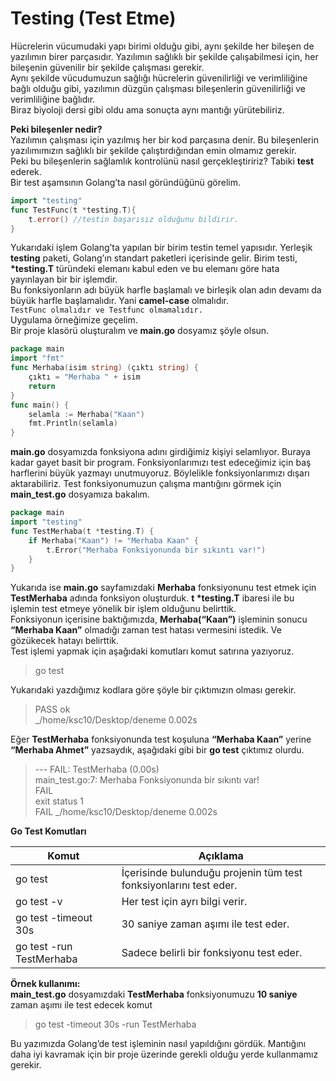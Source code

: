 # Testing (Test Etme)

Hücrelerin vücumudaki yapı birimi olduğu gibi, aynı şekilde her bileşen de yazılımın birer parçasıdır. Yazılımın sağlıklı bir şekilde çalışabilmesi için, her bileşenin güvenilir bir şekilde çalışması gerekir.\
Aynı şekilde vücudumuzun sağlığı hücrelerin güvenilirliği ve verimliliğine bağlı olduğu gibi, yazılımın düzgün çalışması bileşenlerin güvenilirliği ve verimliliğine bağlıdır.\
Biraz biyoloji dersi gibi oldu ama sonuçta aynı mantığı yürütebiliriz.

**Peki bileşenler nedir?**\
Yazılımın çalışması için yazılmış her bir kod parçasına denir. Bu bileşenlerin yazılımımızın sağlıklı bir şekilde çalıştırdığından emin olmamız gerekir.\
Peki bu bileşenlerin sağlamlık kontrolünü nasıl gerçekleştiririz? Tabiki **test** ederek.\
Bir test aşamsının Golang’ta nasıl göründüğünü görelim.

```go
import "testing"
func TestFunc(t *testing.T){
    t.error() //testin başarısız olduğunu bildirir.
}
```

Yukarıdaki işlem Golang’ta yapılan bir birim testin temel yapısıdır. Yerleşik **testing** paketi, Golang’ın standart paketleri içerisinde gelir. Birim testi, **\*testing.T** türündeki elemanı kabul eden ve bu elemanı göre hata yayınlayan bir bir işlemdir.\
Bu fonksiyonların adı büyük harfle başlamalı ve birleşik olan adın devamı da büyük harfle başlamalıdır. Yani **camel-case** olmalıdır.\
`TestFunc olmalıdır ve Testfunc olmamalıdır.`\
Uygulama örneğimize geçelim.\
Bir proje klasörü oluşturalım ve **main.go** dosyamız şöyle olsun.

```go
package main
import "fmt"
func Merhaba(isim string) (çıktı string) {
    çıktı = "Merhaba " + isim
    return
}
func main() {
    selamla := Merhaba("Kaan")
    fmt.Println(selamla)
}
```

**main.go** dosyamızda fonksiyona adını girdiğimiz kişiyi selamlıyor. Buraya kadar gayet basit bir program. Fonksiyonlarımızı test edeceğimiz için baş harflerini büyük yazmayı unutmuyoruz. Böylelikle fonksiyonlarımızı dışarı aktarabiliriz. Test fonksiyonumuzun çalışma mantığını görmek için **main\_test.go** dosyamıza bakalım.

```go
package main
import "testing"
func TestMerhaba(t *testing.T) {
    if Merhaba("Kaan") != "Merhaba Kaan" {
        t.Error("Merhaba Fonksiyonunda bir sıkıntı var!")
    }
}
```

Yukarıda ise **main.go** sayfamızdaki **Merhaba** fonksiyonunu test etmek için **TestMerhaba** adında fonksiyon oluşturduk. **t \*testing.T** ibaresi ile bu işlemin test etmeye yönelik bir işlem olduğunu belirttik.\
Fonksiyonun içerisine baktığımızda, **Merhaba(“Kaan”)** işleminin sonucu **“Merhaba Kaan”** olmadığı zaman test hatası vermesini istedik. Ve gözükecek hatayı belirttik.\
Test işlemi yapmak için aşağıdaki komutları komut satırına yazıyoruz.

> go test

Yukarıdaki yazdığımız kodlara göre şöyle bir çıktımızın olması gerekir.

> PASS ok\
> \_/home/ksc10/Desktop/deneme 0.002s

Eğer **TestMerhaba** fonksiyonunda test koşuluna **“Merhaba Kaan”** yerine **“Merhaba Ahmet”** yazsaydık, aşağıdaki gibi bir **go test** çıktımız olurdu.

> \--- FAIL: TestMerhaba (0.00s)\
> main\_test.go:7: Merhaba Fonksiyonunda bir sıkıntı var!\
> FAIL\
> exit status 1\
> FAIL \_/home/ksc10/Desktop/deneme 0.002s

**Go Test Komutları**

| Komut                    | Açıklama                                                          |
| ------------------------ | ----------------------------------------------------------------- |
| go test                  | İçerisinde bulunduğu projenin tüm test fonksiyonlarını test eder. |
| go test -v               | Her test için ayrı bilgi verir.                                   |
| go test -timeout 30s     | 30 saniye zaman aşımı ile test eder.                              |
| go test -run TestMerhaba | Sadece belirli bir fonksiyonu test eder.                          |

**Örnek kullanımı:**\
**main\_test.go** dosyamızdaki **TestMerhaba** fonksiyonumuzu **10 saniye** zaman aşımı ile test edecek komut

> go test -timeout 30s -run TestMerhaba

Bu yazımızda Golang’de test işleminin nasıl yapıldığını gördük. Mantığını daha iyi kavramak için bir proje üzerinde gerekli olduğu yerde kullanmamız gerekir.
